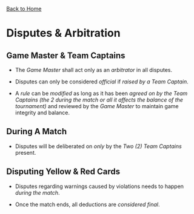 [Back to Home](./README.md)

# Disputes & Arbitration

## Game Master & Team Captains

- The _Game Master_ shall act only as an _arbitrator_ in all disputes.

- Disputes can only be considered _official_ if _raised by a Team Captain_.

- A _rule_ can be _modified_ as long as it has been _agreed on by the Team Captains (the 2 during the match or all it affects the balance of the tournament)_ and reviewed by the _Game Master_ to maintain game integrity and balance.

## During A Match

- Disputes will be deliberated on _only_ by the _Two (2) Team Captains_ present.

## Disputing Yellow & Red Cards

- Disputes regarding warnings caused by violations needs to happen _during the match_.

- Once the match ends, all deductions are _considered final_.

